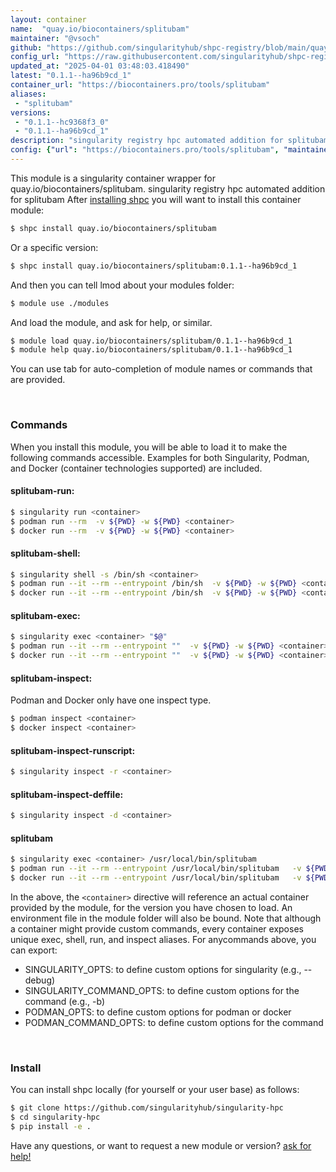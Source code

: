 ```yaml
---
layout: container
name:  "quay.io/biocontainers/splitubam"
maintainer: "@vsoch"
github: "https://github.com/singularityhub/shpc-registry/blob/main/quay.io/biocontainers/splitubam/container.yaml"
config_url: "https://raw.githubusercontent.com/singularityhub/shpc-registry/main/quay.io/biocontainers/splitubam/container.yaml"
updated_at: "2025-04-01 03:48:03.418490"
latest: "0.1.1--ha96b9cd_1"
container_url: "https://biocontainers.pro/tools/splitubam"
aliases:
 - "splitubam"
versions:
 - "0.1.1--hc9368f3_0"
 - "0.1.1--ha96b9cd_1"
description: "singularity registry hpc automated addition for splitubam"
config: {"url": "https://biocontainers.pro/tools/splitubam", "maintainer": "@vsoch", "description": "singularity registry hpc automated addition for splitubam", "latest": {"0.1.1--ha96b9cd_1": "sha256:e53835bffec03116f29040c2600030544e3a283ade5a616d880033d7d5cec52a"}, "tags": {"0.1.1--hc9368f3_0": "sha256:c29614a57ef61f6ad75eb767da6c964a603d0eb60fa2439a5c13769af4e3a85c", "0.1.1--ha96b9cd_1": "sha256:e53835bffec03116f29040c2600030544e3a283ade5a616d880033d7d5cec52a"}, "docker": "quay.io/biocontainers/splitubam", "aliases": {"splitubam": "/usr/local/bin/splitubam"}}
---
```


This module is a singularity container wrapper for quay.io/biocontainers/splitubam.
singularity registry hpc automated addition for splitubam
After [installing shpc](#install) you will want to install this container module:


```bash
$ shpc install quay.io/biocontainers/splitubam
```

Or a specific version:

```bash
$ shpc install quay.io/biocontainers/splitubam:0.1.1--ha96b9cd_1
```

And then you can tell lmod about your modules folder:

```bash
$ module use ./modules
```

And load the module, and ask for help, or similar.

```bash
$ module load quay.io/biocontainers/splitubam/0.1.1--ha96b9cd_1
$ module help quay.io/biocontainers/splitubam/0.1.1--ha96b9cd_1
```

You can use tab for auto-completion of module names or commands that are provided.

<br>

### Commands

When you install this module, you will be able to load it to make the following commands accessible.
Examples for both Singularity, Podman, and Docker (container technologies supported) are included.

#### splitubam-run:

```bash
$ singularity run <container>
$ podman run --rm  -v ${PWD} -w ${PWD} <container>
$ docker run --rm  -v ${PWD} -w ${PWD} <container>
```

#### splitubam-shell:

```bash
$ singularity shell -s /bin/sh <container>
$ podman run --it --rm --entrypoint /bin/sh  -v ${PWD} -w ${PWD} <container>
$ docker run --it --rm --entrypoint /bin/sh  -v ${PWD} -w ${PWD} <container>
```

#### splitubam-exec:

```bash
$ singularity exec <container> "$@"
$ podman run --it --rm --entrypoint ""  -v ${PWD} -w ${PWD} <container> "$@"
$ docker run --it --rm --entrypoint ""  -v ${PWD} -w ${PWD} <container> "$@"
```

#### splitubam-inspect:

Podman and Docker only have one inspect type.

```bash
$ podman inspect <container>
$ docker inspect <container>
```

#### splitubam-inspect-runscript:

```bash
$ singularity inspect -r <container>
```

#### splitubam-inspect-deffile:

```bash
$ singularity inspect -d <container>
```


#### splitubam

```bash
$ singularity exec <container> /usr/local/bin/splitubam
$ podman run --it --rm --entrypoint /usr/local/bin/splitubam   -v ${PWD} -w ${PWD} <container> -c " $@"
$ docker run --it --rm --entrypoint /usr/local/bin/splitubam   -v ${PWD} -w ${PWD} <container> -c " $@"
```



In the above, the `<container>` directive will reference an actual container provided
by the module, for the version you have chosen to load. An environment file in the
module folder will also be bound. Note that although a container
might provide custom commands, every container exposes unique exec, shell, run, and
inspect aliases. For anycommands above, you can export:

 - SINGULARITY_OPTS: to define custom options for singularity (e.g., --debug)
 - SINGULARITY_COMMAND_OPTS: to define custom options for the command (e.g., -b)
 - PODMAN_OPTS: to define custom options for podman or docker
 - PODMAN_COMMAND_OPTS: to define custom options for the command

<br>

### Install

You can install shpc locally (for yourself or your user base) as follows:

```bash
$ git clone https://github.com/singularityhub/singularity-hpc
$ cd singularity-hpc
$ pip install -e .
```

Have any questions, or want to request a new module or version? [ask for help!](https://github.com/singularityhub/singularity-hpc/issues)